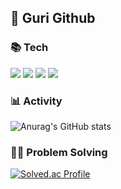 ## 🐸 Guri Github

### 📚 Tech

<img src="https://img.shields.io/badge/Spring-6DB33F?style=flat-square&logo=Spring&logoColor=white"/>
<img src="https://img.shields.io/badge/Django-092E20?style=flat-square&logo=Django&logoColor=white"/>
<img src="https://img.shields.io/badge/Node.js-339933?style=flat-square&logo=Node.js&logoColor=white"/>
<img src="https://img.shields.io/badge/Docker-2496ED?style=flat-square&logo=Docker&logoColor=white"/>
  
### 📊 Activity

![Anurag's GitHub stats](https://github-readme-stats.vercel.app/api?username=CEOJINSUNG&count_private=true)

### 💪🏻 Problem Solving

[![Solved.ac Profile](http://mazassumnida.wtf/api/v2/generate_badge?boj=jinsungone)](https://solved.ac/jinsungone/)
